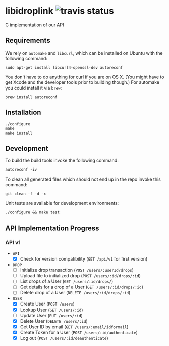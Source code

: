 # libidroplink ![travis status](https://travis-ci.org/idrop-link/libidroplink.svg?branch=master)
C implementation of our API

## Requirements
We rely on `automake` and `libcurl`, which can be installed on Ubuntu with the following
command:
```
sudo apt-get install libcurl4-openssl-dev autoreconf
```

You don't have to do anything for curl if you are on OS X. (You might have to get Xcode and
the developer tools prior to building though.) For automake you could install it via `brew`:
```
brew install autoreconf
```

## Installation
```
./configure
make
make install
```

## Development
To build the build tools invoke the following command:
```
autoreconf -iv
```

To clean all generated files which should not end up in the repo invoke this command:
```
git clean -f -d -x
```

Unit tests are available for development environments:
```
./configure && make test
```

## API Implementation Progress
### API v1
* `API`
    - [x] Check for version compatibility (`GET /api/v1` for first version)

* `DROP`
    - [ ] Initialize drop transaction (`POST /users/:userId/drops`)
    - [ ] Upload file to initialized drop (`POST /users/:id/drops/:id`)
    - [ ] List drops of a User (`GET /users/:id/drops/`)
    - [ ] Get details for a drop of a User (`GET /users/:id/drops/:id`)
    - [ ] Delete drop of a User (`DELETE /users/:id/drops/:id`)

* `USER`
    - [x] Create User (`POST /users`)
    - [x] Lookup User (`GET /users/:id`)
    - [ ] Update User (`PUT /users/:id`)
    - [x] Delete User (`DELETE /users/:id`)
    - [x] Get User ID by email (`GET /users/:email/idformail`)
    - [x] Create Token for a User (`POST /users/:id/authenticate`)
    - [x] Log out (`POST /users/:id/deauthenticate`)
